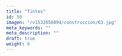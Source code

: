 ```yaml
---
title: "Tintes"
id: 50
imagen: "/v1532656894/construccion/63.jpg"
meta_keywords: ""
meta_description: ""
draft: true
weight: 0
---
```

